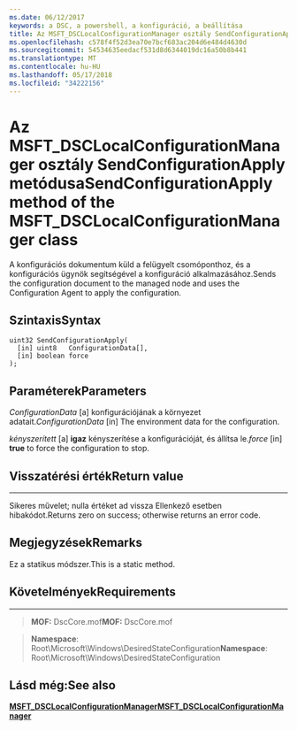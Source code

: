 ```yaml
---
ms.date: 06/12/2017
keywords: a DSC, a powershell, a konfiguráció, a beállítása
title: Az MSFT_DSCLocalConfigurationManager osztály SendConfigurationApply metódusa
ms.openlocfilehash: c578f4f52d3ea70e7bcf683ac204d6e484d4630d
ms.sourcegitcommit: 54534635eedacf531d8d6344019dc16a50b8b441
ms.translationtype: MT
ms.contentlocale: hu-HU
ms.lasthandoff: 05/17/2018
ms.locfileid: "34222156"
---
```

# <a name="sendconfigurationapply-method-of-the-msftdsclocalconfigurationmanager-class"></a><span data-ttu-id="7e465-103">Az MSFT_DSCLocalConfigurationManager osztály SendConfigurationApply metódusa</span><span class="sxs-lookup"><span data-stu-id="7e465-103">SendConfigurationApply method of the MSFT_DSCLocalConfigurationManager class</span></span>

<span data-ttu-id="7e465-104">A konfigurációs dokumentum küld a felügyelt csomóponthoz, és a konfigurációs ügynök segítségével a konfiguráció alkalmazásához.</span><span class="sxs-lookup"><span data-stu-id="7e465-104">Sends the configuration document to the managed node and uses the Configuration Agent to apply the configuration.</span></span>

<a name="syntax"></a><span data-ttu-id="7e465-105">Szintaxis</span><span class="sxs-lookup"><span data-stu-id="7e465-105">Syntax</span></span>
------

```mof
uint32 SendConfigurationApply(
  [in] uint8   ConfigurationData[],
  [in] boolean force
);
```

<a name="parameters"></a><span data-ttu-id="7e465-106">Paraméterek</span><span class="sxs-lookup"><span data-stu-id="7e465-106">Parameters</span></span>
----------

<span data-ttu-id="7e465-107">*ConfigurationData* \[a\] konfigurációjának a környezet adatait.</span><span class="sxs-lookup"><span data-stu-id="7e465-107">*ConfigurationData* \[in\] The environment data for the configuration.</span></span>

<span data-ttu-id="7e465-108">*kényszerített* \[a\] **igaz** kényszerítése a konfigurációját, és állítsa le.</span><span class="sxs-lookup"><span data-stu-id="7e465-108">*force* \[in\] **true** to force the configuration to stop.</span></span>

## <a name="return-value"></a><span data-ttu-id="7e465-109">Visszatérési érték</span><span class="sxs-lookup"><span data-stu-id="7e465-109">Return value</span></span>
------------

<span data-ttu-id="7e465-110">Sikeres művelet; nulla értéket ad vissza Ellenkező esetben hibakódot.</span><span class="sxs-lookup"><span data-stu-id="7e465-110">Returns zero on success; otherwise returns an error code.</span></span>

## <a name="remarks"></a><span data-ttu-id="7e465-111">Megjegyzések</span><span class="sxs-lookup"><span data-stu-id="7e465-111">Remarks</span></span>

<span data-ttu-id="7e465-112">Ez a statikus módszer.</span><span class="sxs-lookup"><span data-stu-id="7e465-112">This is a static method.</span></span>

## <a name="requirements"></a><span data-ttu-id="7e465-113">Követelmények</span><span class="sxs-lookup"><span data-stu-id="7e465-113">Requirements</span></span>
------------
><span data-ttu-id="7e465-114">**MOF:** DscCore.mof</span><span class="sxs-lookup"><span data-stu-id="7e465-114">**MOF:** DscCore.mof</span></span>

><span data-ttu-id="7e465-115">**Namespace**: Root\Microsoft\Windows\DesiredStateConfiguration</span><span class="sxs-lookup"><span data-stu-id="7e465-115">**Namespace**: Root\Microsoft\Windows\DesiredStateConfiguration</span></span>


## <a name="see-also"></a><span data-ttu-id="7e465-116">Lásd még:</span><span class="sxs-lookup"><span data-stu-id="7e465-116">See also</span></span>


[<span data-ttu-id="7e465-117">**MSFT_DSCLocalConfigurationManager**</span><span class="sxs-lookup"><span data-stu-id="7e465-117">**MSFT_DSCLocalConfigurationManager**</span></span>](msft-dsclocalconfigurationmanager.md)